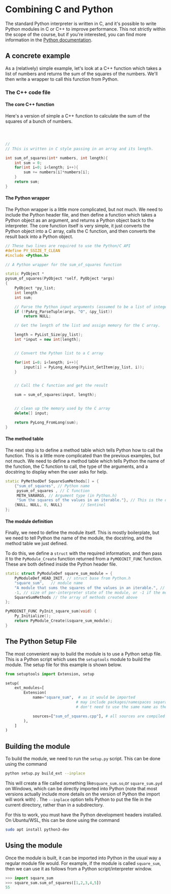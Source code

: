 # Combining C and Python

The standard Python interpreter is written in C, and it's possible to write Python modules in C or C++ to improve performance. This not strictly within the scope of the course, but if you're interested, you can find more information in the [Python documentation](https://docs.python.org/3/extending/extending.html).

## A concrete example

As a (relatively) simple example, let's look at a C++ function which takes a list of numbers and returns the sum of the squares of the numbers. We'll then write a wrapper to call this function from Python.

### The C++ code file

#### The core C++ function

Here's a version of simple a C++ function to calculate the sum of the squares of a bunch of numbers.

```c++



// 
// This is written in C style passing in an array and its length.

int sum_of_squares(int* numbers, int length){
    int sum = 0;
    for(int i=0; i<length; i++){
        sum += numbers[i]*numbers[i];
    }
    return sum;
}

```

#### The Python wrapper

The Python wrapper is a little more complicated, but not much. We need to include the Python header file, and then define a function which takes a Python object as an argument, and returns a Python object back to the interpreter. The core function itself is very simple, it just converts the Python object into a C array, calls the C function, and then converts the result back into a Python object.

```c++
// These two lines are required to use the Python/C API
#define PY_SSIZE_T_CLEAN
#include <Python.h>

// A Python wrapper for the sum_of_squares function

static PyObject *
pysum_of_squares(PyObject *self, PyObject *args)
{
    PyObject *py_list;
    int length
    int sum;

    // Parse the Python input arguments (assumed to be a list of integers)
    if (!PyArg_ParseTuple(args, "O", &py_list))
        return NULL;

    // Get the length of the list and assign memory for the C array.

    length = PyList_Size(py_list);
    int *input = new int[length];


    // Convert the Python list to a C array

    for(int i=0; i<length; i++){
        input[i] = PyLong_AsLong(PyList_GetItem(py_list, i));
    }


    // Call the C function and get the result

    sum = sum_of_squares(input, length);


    // clean up the memory used by the C array
    delete[] input;

    return PyLong_FromLong(sum);
}

```

#### The method table

The next step is to define a method table which tells Python how to call the function. This is a little more complicated than the previous examples, but not much. We need to define a method table which tells Python the name of the function, the C function to call, the type of the arguments, and a docstring to display when the user asks for help.

```c++
static PyMethodDef SquareSumMethods[] = {
    {"sum_of_squares", // Python name
     pysum_of_squares , // C function
     METH_VARARGS, // Argument type (in Python.h)
     "Sum the squares of the values in an iterable."}, // This is the docstring
    {NULL, NULL, 0, NULL}        // Sentinel
};

```

#### The module definition

Finally, we need to define the module itself. This is mostly boilerplate, but we need to tell Python the name of the module, the docstring, and the method table we just defined.

To do this, we define a `struct` with the required information, and then pass it to the `PyModule_Create` function returned from a `PyMODINIT_FUNC` function. These are both defined inside the Python header file.


```c++
static struct PyModuleDef square_sum_module = {
    PyModuleDef_HEAD_INIT, // struct base from Python.h
    "square_sum",   // module name 
    "A module that sums the squares of the values in an iterable.", // docstring
    -1, // size of per-interpreter state of the module, or -1 if the module keeps state in global variables.
    SquareSumMethods // the array of methods created above
};

PyMODINIT_FUNC PyInit_square_sum(void) {
    Py_Initialize();
    return PyModule_Create(&square_sum_module);
}

```

## The Python Setup File

The most convenient way to build the module is to use a Python setup file. This is a Python script which uses the `setuptools` module to build the module. The setup file for this example is shown below.

```python
from setuptools import Extension, setup

setup(
    ext_modules=[
        Extension(
            name="square_sum",  # as it would be imported
                               # may include packages/namespaces separated by `.`
                               # don't need to use the same name as the module

            sources=["sum_of_squares.cpp"], # all sources are compiled into a single binary file
        ),
    ]
)
```

## Building the module

To build the module, we need to run the `setup.py` script. This can be done using the command

```bash
python setup.py build_ext --inplace
```

This will create a file called something like`square_sum.so`,or `square_sum.pyd` on Windows, which can be directly imported into Python (note that most versions actually include more details on the version of Python the import will work with) . The `--inplace` option tells Python to put the file in the current directory, rather than in a subdirectory.

For this to work, you must have the Python development headers installed. On Ubuntu/WSL, this can be done using the command

```bash
sudo apt install python3-dev
```

## Using the module

Once the module is built, it can be imported into Python in the usual way a regular module file would. For example, if the module is called `square_sum`, then we can use it as follows from a Python script/interpreter window.

```python
>>> import square_sum
>>> square_sum.sum_of_squares([1,2,3,4,5])
55
```


